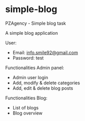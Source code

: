 # simple-blog
PZAgency - Simple blog task

A simple blog application

User:

- Email: info.smile92@gmail.com
- Password: test

Functionalities Admin panel:

- Admin user login
- Add, modify & delete categories
- Add, edit & delete blog posts

Functionalities Blog:

- List of blogs
- Blog overview